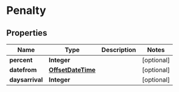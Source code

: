 
# Penalty

## Properties
Name | Type | Description | Notes
------------ | ------------- | ------------- | -------------
**percent** | **Integer** |  |  [optional]
**datefrom** | [**OffsetDateTime**](OffsetDateTime.md) |  |  [optional]
**daysarrival** | **Integer** |  |  [optional]



